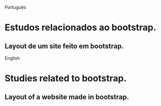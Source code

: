 Português
# Estudos relacionados ao bootstrap.
## Layout de um site feito em bootstrap.


English
# Studies related to bootstrap.
## Layout of a website made in bootstrap.
